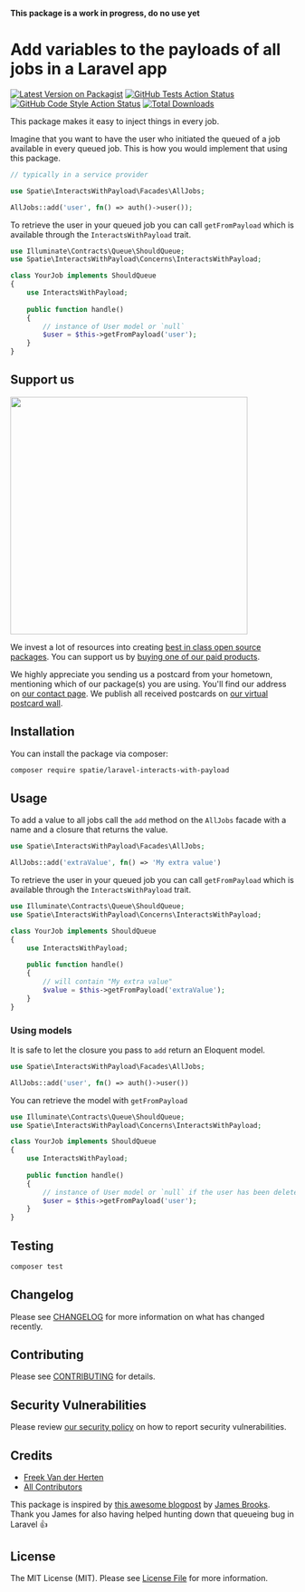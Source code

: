 **This package is a work in progress, do no use yet**

# Add variables to the payloads of all jobs in a Laravel app

[![Latest Version on Packagist](https://img.shields.io/packagist/v/spatie/laravel-interacts-with-payload.svg?style=flat-square)](https://packagist.org/packages/spatie/laravel-interacts-with-payload)
[![GitHub Tests Action Status](https://img.shields.io/github/workflow/status/spatie/laravel-interacts-with-payload/run-tests?label=tests)](https://github.com/spatie/laravel-interacts-with-payload/actions?query=workflow%3Arun-tests+branch%3Amaster)
[![GitHub Code Style Action Status](https://img.shields.io/github/workflow/status/spatie/laravel-interacts-with-payload/Check%20&%20fix%20styling?label=code%20style)](https://github.com/spatie/laravel-interacts-with-payload/actions?query=workflow%3A"Check+%26+fix+styling"+branch%3Amaster)
[![Total Downloads](https://img.shields.io/packagist/dt/spatie/laravel-interacts-with-payload.svg?style=flat-square)](https://packagist.org/packages/spatie/laravel-interacts-with-payload)

This package makes it easy to inject things in every job. 

Imagine that you want to have the user who initiated the queued of a job available in every queued job. This is how you would implement that using this package.

```php
// typically in a service provider

use Spatie\InteractsWithPayload\Facades\AllJobs;

AllJobs::add('user', fn() => auth()->user());
```

To retrieve the user in your queued job you can call `getFromPayload` which is available through the `InteractsWithPayload` trait.

```php
use Illuminate\Contracts\Queue\ShouldQueue;
use Spatie\InteractsWithPayload\Concerns\InteractsWithPayload;

class YourJob implements ShouldQueue
{
    use InteractsWithPayload;  
    
    public function handle()
    {
        // instance of User model or `null`
        $user = $this->getFromPayload('user');
    }  
}
```

## Support us

[<img src="https://github-ads.s3.eu-central-1.amazonaws.com/laravel-interacts-with-payload.jpg?t=1" width="419px" />](https://spatie.be/github-ad-click/laravel-interacts-with-payload)

We invest a lot of resources into creating [best in class open source packages](https://spatie.be/open-source). You can support us by [buying one of our paid products](https://spatie.be/open-source/support-us).

We highly appreciate you sending us a postcard from your hometown, mentioning which of our package(s) you are using. You'll find our address on [our contact page](https://spatie.be/about-us). We publish all received postcards on [our virtual postcard wall](https://spatie.be/open-source/postcards).

## Installation

You can install the package via composer:

```bash
composer require spatie/laravel-interacts-with-payload
```

## Usage

To add a value to all jobs call the `add` method on the `AllJobs` facade with a name and a closure that returns the value.

```php
use Spatie\InteractsWithPayload\Facades\AllJobs;

AllJobs::add('extraValue', fn() => 'My extra value')
```

To retrieve the user in your queued job you can call `getFromPayload` which is available through the `InteractsWithPayload` trait.

```php
use Illuminate\Contracts\Queue\ShouldQueue;
use Spatie\InteractsWithPayload\Concerns\InteractsWithPayload;

class YourJob implements ShouldQueue
{
    use InteractsWithPayload;  
    
    public function handle()
    {
        // will contain "My extra value"
        $value = $this->getFromPayload('extraValue');
    }  
}
```

### Using models

It is safe to let the closure you pass to `add` return an Eloquent model. 

```php
use Spatie\InteractsWithPayload\Facades\AllJobs;

AllJobs::add('user', fn() => auth()->user())
```

You can retrieve the model with `getFromPayload`

```php
use Illuminate\Contracts\Queue\ShouldQueue;
use Spatie\InteractsWithPayload\Concerns\InteractsWithPayload;

class YourJob implements ShouldQueue
{
    use InteractsWithPayload;  
    
    public function handle()
    {
        // instance of User model or `null` if the user has been deleted in the meantime
        $user = $this->getFromPayload('user');
    }  
}
```

## Testing

```bash
composer test
```

## Changelog

Please see [CHANGELOG](CHANGELOG.md) for more information on what has changed recently.

## Contributing

Please see [CONTRIBUTING](.github/CONTRIBUTING.md) for details.

## Security Vulnerabilities

Please review [our security policy](../../security/policy) on how to report security vulnerabilities.

## Credits

- [Freek Van der Herten](https://github.com/freekmurze)
- [All Contributors](../../contributors)

This package is inspired by [this awesome blogpost](https://james.brooks.page/blog/injecting-additional-data-into-laravel-queued-jobs/) by [James Brooks](https://twitter.com/jbrooksuk). Thank you James for also having helped hunting down that queueing bug in Laravel 👍

## License

The MIT License (MIT). Please see [License File](LICENSE.md) for more information.
